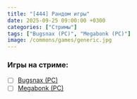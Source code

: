 ```yaml
---
title: "[444] Рандом игры"
date: 2025-09-25 09:00:00 +0300
categories: ["Стримы"]
tags: ["Bugsnax (PC)", "Megabonk (PC)"]
image: /commons/games/generic.jpg
---
```


### Игры на стриме:
+ [ ] [Bugsnax (PC)](/tags/bugsnax-pc)
+ [ ] [Megabonk (PC)](/tags/megabonk-pc)
